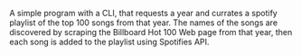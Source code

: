 A simple program with a CLI, that requests a year and currates a spotify playlist of the top 100 songs from that year. The names of the songs are discovered by scraping the Billboard Hot 100 Web page from that year, then each song is added to the playlist using Spotifies API. 